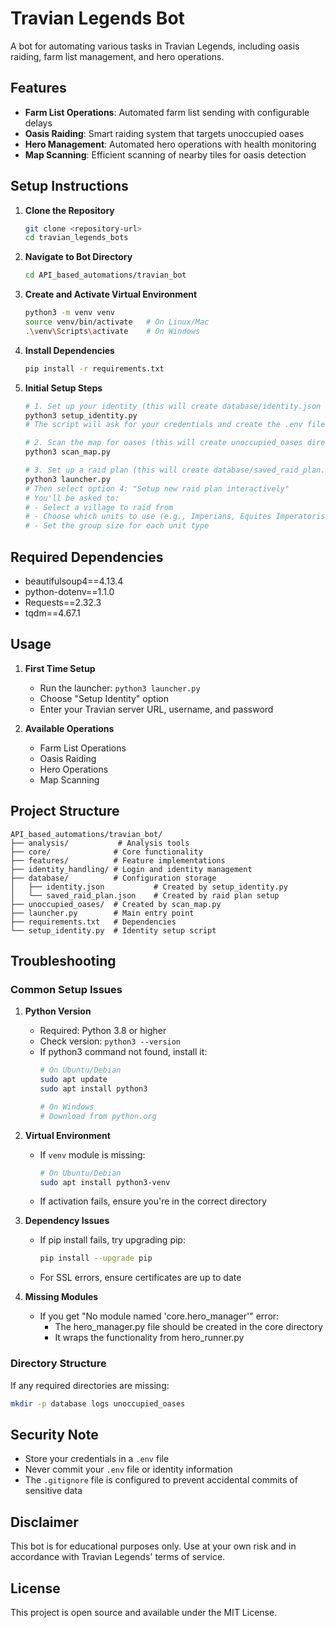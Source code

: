 # Travian Legends Bot

A bot for automating various tasks in Travian Legends, including oasis raiding, farm list management, and hero operations.

## Features

- **Farm List Operations**: Automated farm list sending with configurable delays
- **Oasis Raiding**: Smart raiding system that targets unoccupied oases
- **Hero Management**: Automated hero operations with health monitoring
- **Map Scanning**: Efficient scanning of nearby tiles for oasis detection

## Setup Instructions

1. **Clone the Repository**
   ```bash
   git clone <repository-url>
   cd travian_legends_bots
   ```

2. **Navigate to Bot Directory**
   ```bash
   cd API_based_automations/travian_bot
   ```

3. **Create and Activate Virtual Environment**
   ```bash
   python3 -m venv venv
   source venv/bin/activate   # On Linux/Mac
   .\venv\Scripts\activate    # On Windows
   ```

4. **Install Dependencies**
   ```bash
   pip install -r requirements.txt
   ```

5. **Initial Setup Steps**
   ```bash
   # 1. Set up your identity (this will create database/identity.json and .env)
   python3 setup_identity.py
   # The script will ask for your credentials and create the .env file automatically
   
   # 2. Scan the map for oases (this will create unoccupied_oases directory)
   python3 scan_map.py
   
   # 3. Set up a raid plan (this will create database/saved_raid_plan.json)
   python3 launcher.py
   # Then select option 4: "Setup new raid plan interactively"
   # You'll be asked to:
   # - Select a village to raid from
   # - Choose which units to use (e.g., Imperians, Equites Imperatoris)
   # - Set the group size for each unit type
   ```

## Required Dependencies

- beautifulsoup4==4.13.4
- python-dotenv==1.1.0
- Requests==2.32.3
- tqdm==4.67.1

## Usage

1. **First Time Setup**
   - Run the launcher: `python3 launcher.py`
   - Choose "Setup Identity" option
   - Enter your Travian server URL, username, and password

2. **Available Operations**
   - Farm List Operations
   - Oasis Raiding
   - Hero Operations
   - Map Scanning

## Project Structure

```
API_based_automations/travian_bot/
├── analysis/           # Analysis tools
├── core/              # Core functionality
├── features/          # Feature implementations
├── identity_handling/ # Login and identity management
├── database/          # Configuration storage
│   ├── identity.json           # Created by setup_identity.py
│   └── saved_raid_plan.json    # Created by raid plan setup
├── unoccupied_oases/  # Created by scan_map.py
├── launcher.py        # Main entry point
├── requirements.txt   # Dependencies
└── setup_identity.py  # Identity setup script
```

## Troubleshooting

### Common Setup Issues

1. **Python Version**
   - Required: Python 3.8 or higher
   - Check version: `python3 --version`
   - If python3 command not found, install it:
     ```bash
     # On Ubuntu/Debian
     sudo apt update
     sudo apt install python3
     
     # On Windows
     # Download from python.org
     ```

2. **Virtual Environment**
   - If `venv` module is missing:
     ```bash
     # On Ubuntu/Debian
     sudo apt install python3-venv
     ```
   - If activation fails, ensure you're in the correct directory

3. **Dependency Issues**
   - If pip install fails, try upgrading pip:
     ```bash
     pip install --upgrade pip
     ```
   - For SSL errors, ensure certificates are up to date

4. **Missing Modules**
   - If you get "No module named 'core.hero_manager'" error:
     - The hero_manager.py file should be created in the core directory
     - It wraps the functionality from hero_runner.py

### Directory Structure
If any required directories are missing:
```bash
mkdir -p database logs unoccupied_oases
```

## Security Note

- Store your credentials in a `.env` file
- Never commit your `.env` file or identity information
- The `.gitignore` file is configured to prevent accidental commits of sensitive data

## Disclaimer

This bot is for educational purposes only. Use at your own risk and in accordance with Travian Legends' terms of service.

## License

This project is open source and available under the MIT License.
